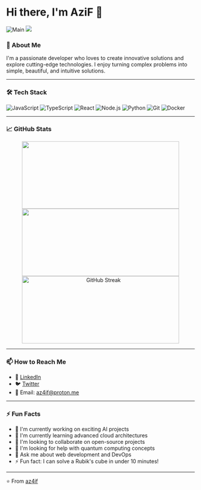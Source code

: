 # Hi there, I'm AziF 👋

![Main](https://github.com/user-attachments/assets/4064d341-3ffd-4921-8188-af7056940e59)
![](https://komarev.com/ghpvc/?username=az4if&color=blueviolet&style=flat-square)

### 🚀 About Me

I'm a passionate developer who loves to create innovative solutions and explore cutting-edge technologies. I enjoy turning complex problems into simple, beautiful, and intuitive solutions.

---

### 🛠️ Tech Stack

![JavaScript](https://img.shields.io/badge/-JavaScript-F7DF1E?style=flat-square&logo=javascript&logoColor=black)
![TypeScript](https://img.shields.io/badge/-TypeScript-3178C6?style=flat-square&logo=typescript&logoColor=white)
![React](https://img.shields.io/badge/-React-61DAFB?style=flat-square&logo=react&logoColor=black)
![Node.js](https://img.shields.io/badge/-Node.js-339933?style=flat-square&logo=node.js&logoColor=white)
![Python](https://img.shields.io/badge/-Python-3776AB?style=flat-square&logo=python&logoColor=white)
![Git](https://img.shields.io/badge/-Git-F05032?style=flat-square&logo=git&logoColor=white)
![Docker](https://img.shields.io/badge/-Docker-2496ED?style=flat-square&logo=docker&logoColor=white)

---

### 📈 GitHub Stats

<p align="center">
  <img src="https://github-readme-stats.vercel.app/api?username=az4if&show_icons=true&theme=radical&hide_border=true&count_private=true" style="width:420px; height:180px;" />
  <img src="https://github-readme-stats.vercel.app/api/top-langs/?username=az4if&layout=compact&theme=radical&hide_border=true" style="width:420px; height:180px;" />
  <a href="https://git.io/streak-stats">
    <img src="https://github-readme-streak-stats.herokuapp.com?user=az4if&theme=radical&hide_border=true" style="width:420px; height:180px;" alt="GitHub Streak" />
  </a>
</p>


---

### 📫 How to Reach Me

- 💼 [LinkedIn](https://linkedin.com/in/yourprofile)
- 🐦 [Twitter](https://twitter.com/yourhandle)
- 📧 Email: az4if@proton.me

---

### ⚡ Fun Facts

- 🔭 I'm currently working on exciting AI projects
- 🌱 I'm currently learning advanced cloud architectures
- 👯 I'm looking to collaborate on open-source projects
- 🤔 I'm looking for help with quantum computing concepts
- 💬 Ask me about web development and DevOps
- ⚡ Fun fact: I can solve a Rubik's cube in under 10 minutes!

---

⭐️ From [az4if](https://github.com/az4if)
